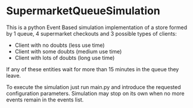 # SupermarketQueueSimulation 
This is a python Event Based simulation implementation of a store formed by 1 queue, 4 supermarket checkouts and 3 possible types of clients:

- Client with no doubts (less use time) 
- Client with some doubts (medium use time) 
- Client with lots of doubts (long use time) 
  
If any of these entities wait for more than 15 minutes in the queue they leave.

To execute the simulation just run main.py and introduce the requested configuration parameters.
Simulation may stop on its own when no more events remain in the events list. 